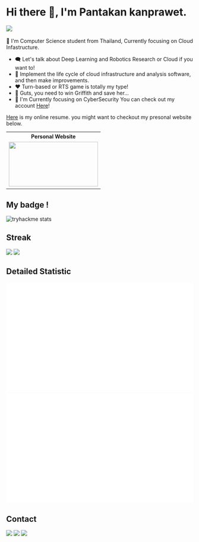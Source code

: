 # Hi there :wave:, I'm Pantakan kanprawet.
![](https://komarev.com/ghpvc/?username=Touutae-lab&style=for-the-badge&color=orange)

:whale: I'm Computer Science student from Thailand, Currently focusing on Cloud Infastructure.

- :left_speech_bubble: Let's talk about Deep Learning and Robotics Research or Cloud if you want to!
- :love_letter: Implement the life cycle of cloud infrastructure and analysis software, and then make improvements.
- :heart: Turn-based or RTS game is totally my type!
- :bow: Guts, you need to win Griffith and save her...
- :seedling: I'm Currently focusing on CyberSecurity You can check out my account [Here](https://tryhackme.com/p/touutae)!

[Here](https://touutae-lab.github.io/Touutae-lab/) is my online resume.
you might want to checkout my presonal website below.
<br/>

<table>
    <tr>
        <th>Personal Website</th>
    </tr>
    <tr>
        <td>
            <a href="https://www.pantakan.com"><img src="https://www.vectorlogo.zone/logos/github/github-ar21.svg" width="240" height="120"/></a>
        </td>
    </tr>
</table>


## My badge !
![tryhackme stats](https://github.com/Touutae-lab/Touutae-lab/blob/main/src/file/touutae.png)

## Streak
<picture>
  <source media="(prefers-color-scheme: dark)" srcset="https://streak-stats.demolab.com?user=touutae-lab&theme=highcontrast">
  <source media="(prefers-color-scheme: light)" srcset="https://streak-stats.demolab.com?user=touutae-lab&theme=default">
  <img src="https://github-readme-stats.vercel.app/api?username=touutae-lab&show_icons=true">
</picture>

<picture>
<source 
  srcset="https://github-readme-stats-touutae-touutae-lab.vercel.app/api?username=touutae-lab&show_icons=true&theme=vision-friendly-dark"
  media="(prefers-color-scheme: dark)"
/>
<source
  srcset="https://github-readme-stats-touutae-touutae-lab.vercel.app/api?username=touutae-lab&show_icons=true"
  media="(prefers-color-scheme: light), (prefers-color-scheme: no-preference)"
/>
<img src="https://github-readme-stats-touutae-touutae-lab.vercel.app/api?username=touutae-lab&show_icons=true" />
</picture>

## Detailed Statistic
<picture>
<source 
  srcset="https://github.com/Touutae-lab/github-stat/blob/master/generated/overview.svg#gh-dark-mode-only"
  media="(prefers-color-scheme: dark)"
/>
<source
  srcset="https://github.com/Touutae-lab/github-stat/blob/master/generated/overview.svg#gh-white-mode-only"
  media="(prefers-color-scheme: light), (prefers-color-scheme: no-preference)"
/>
<img src="https://github.com/Touutae-lab/github-stat/blob/master/generated/overview.svg" />
</picture>

<picture>
<source 
  srcset="https://github.com/Touutae-lab/github-stat/blob/master/generated/languages.svg#gh-dark-mode-only"
  media="(prefers-color-scheme: dark)"
/>
<source
  srcset="https://github.com/Touutae-lab/github-stat/blob/master/generated/languages.svg#gh-white-mode-only"
  media="(prefers-color-scheme: light), (prefers-color-scheme: no-preference)"
/>
<img src="https://github.com/Touutae-lab/github-stat/blob/master/generated/overview.svg" />
</picture>

## Contact
<a href="https://twitter.com/iamtouutae/" target="_blank"><img src="https://www.vectorlogo.zone/logos/twitter/twitter-ar21.svg"/></a>
<a href="https://www.linkedin.com/in/pantakan-kanprawet-66239720b/"  target="_blank"><img src="https://www.vectorlogo.zone/logos/linkedin/linkedin-ar21.svg"/></a>
<a href="mailto:pantakan.totae@gmail.com" target="_blank"><img src="https://www.vectorlogo.zone/logos/gmail/gmail-ar21.svg"/></a>
